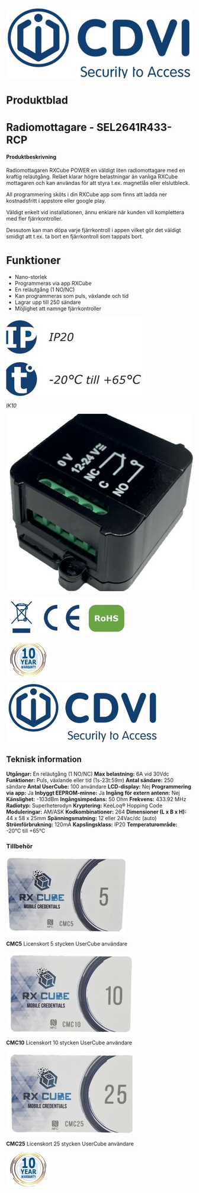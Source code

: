 ![](_page_0_Picture_0.jpeg)

# **Produktblad**

# **Radiomottagare - SEL2641R433-RCP**

#### **Produktbeskrivning**

Radiomottagaren RXCube POWER en väldigt liten radiomottagare med en kraftig reläutgång. Reläet klarar högre belastningar än vanliga RXCube mottagaren och kan användas för att styra t.ex. magnetlås eller elslutbleck.

All programmering sköts i din RXCube app som finns att ladda ner kostnadsfritt i appstore eller google play.

Väldigt enkelt vid installationen, ännu enklare när kunden vill komplettera med fler fjärrkontroller.

Dessutom kan man döpa varje fjärrkontroll i appen vilket gör det väldigt smidigt att t.ex. ta bort en fjärrkontroll som tappats bort.

# **Funktioner**

- Nano-storlek
- Programmeras via app RXCube
- En reläutgång (1 NO/NC)
- Kan programmeras som puls, växlande och tid
- Lagrar upp till 250 sändare
- Möjlighet att namnge fjärrkontroller

![](_page_0_Picture_15.jpeg)

*IK10*

![](_page_0_Picture_16.jpeg)

![](_page_0_Picture_18.jpeg)

![](_page_0_Picture_20.jpeg)

![](_page_1_Picture_0.jpeg)

## **Teknisk information**

**Utgångar:** En reläutgång (1 NO/NC) **Max belastning:** 6A vid 30Vdc **Funktioner:** Puls, växlande eller tid (1s-23t:59m) **Antal sändare:** 250 sändare **Antal UserCube:** 100 användare **LCD-display:** Nej **Programmering via app:** Ja **Inbyggt EEPROM-minne:** Ja **Ingång för extern antenn:** Nej **Känslighet:** -103dBm **Ingångsimpedans:** 50 Ohm **Frekvens:** 433.92 MHz **Radiotyp:** Superheterodyn **Kryptering:** KeeLoq® Hopping Code **Moduleringar:** AM/ASK **Kodkombinationer:** 264 **Dimensioner (L x B x H):** 44 x 58 x 25mm **Spänningsmatning:** 12 eller 24Vac/dc (auto) **Strömförbrukning:** 120mA **Kapslingsklass:** IP20 **Temperaturområde:** -20°C till +65°C

### **Tillbehör**

![](_page_1_Picture_4.jpeg)

**CMC5** Licenskort 5 stycken UserCube användare

![](_page_1_Picture_6.jpeg)

**CMC10** Licenskort 10 stycken UserCube användare

![](_page_1_Picture_8.jpeg)

**CMC25** Licenskort 25 stycken UserCube användare

![](_page_1_Picture_12.jpeg)